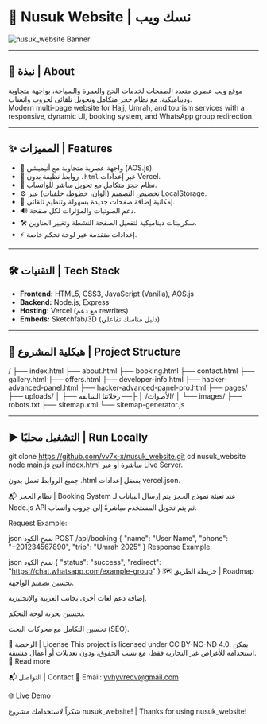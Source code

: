 # 🕋 Nusuk Website | نسك ويب

![nusuk_website Banner](https://github.com/vv7x-x/nusuk_website/blob/main/uploads/images/logo.png)

---

## 📌 نبذة | About
موقع ويب عصري متعدد الصفحات لخدمات الحج والعمرة والسياحة، بواجهة متجاوبة وديناميكية، مع نظام حجز متكامل وتحويل تلقائي لجروب واتساب.  
Modern multi-page website for Hajj, Umrah, and tourism services with a responsive, dynamic UI, booking system, and WhatsApp group redirection.

---

## ✨ المميزات | Features
- 🎨 واجهة عصرية متجاوبة مع أنيميشن (AOS.js).  
- 🔗 روابط نظيفة بدون `.html` عبر إعدادات Vercel.  
- 📅 نظام حجز متكامل مع تحويل مباشر للواتساب.  
- ⚙️ تخصيص التصميم (ألوان، خطوط، خلفيات) عبر LocalStorage.  
- 📂 إمكانية إضافة صفحات جديدة بسهولة وتنظيم تلقائي.  
- 🔊 دعم الصوتيات والمؤثرات لكل صفحة.  
- 🛠️ سكريبتات ديناميكية لتفعيل الصفحة النشطة وتغيير العناوين.  
- ⚡ إعدادات متقدمة عبر لوحة تحكم خاصة.  

---

## 🛠️ التقنيات | Tech Stack
- **Frontend:** HTML5, CSS3, JavaScript (Vanilla), AOS.js  
- **Backend:** Node.js, Express  
- **Hosting:** Vercel (مع دعم rewrites)  
- **Embeds:** Sketchfab/3D (دليل مناسك تفاعلي)  

---

## 📂 هيكلية المشروع | Project Structure
/
├── index.html
├── about.html
├── booking.html
├── contact.html
├── gallery.html
├── offers.html
├── developer-info.html
├── hacker-advanced-panel.html
├── hacker-advanced-panel-pro.html
├── pages/
├── uploads/
│ ├── الأصوات/
│ ├── رحلاتنا السابقه/
│ └── images/
├── robots.txt
├── sitemap.xml
└── sitemap-generator.js




---

## ▶️ التشغيل محليًا | Run Locally


git clone https://github.com/vv7x-x/nusuk_website.git
cd nusuk_website
node main.js
افتح index.html مباشرة أو عبر Live Server.

جميع الروابط تعمل بدون .html بفضل إعدادات vercel.json.

📬 نظام الحجز | Booking System
عند تعبئة نموذج الحجز يتم إرسال البيانات لـ Node.js API ثم يتم تحويل المستخدم مباشرةً إلى جروب واتساب.

Request Example:

json
نسخ الكود
POST /api/booking
{
  "name": "User Name",
  "phone": "+201234567890",
  "trip": "Umrah 2025"
}
Response Example:

json
نسخ الكود
{
  "status": "success",
  "redirect": "https://chat.whatsapp.com/example-group"
}
🗺️ خريطة الطريق | Roadmap
تحسين تصميم الواجهة.

إضافة دعم لغات أخرى بجانب العربية والإنجليزية.

تحسين تجربة لوحة التحكم.

تحسين التكامل مع محركات البحث (SEO).

📄 الرخصة | License
This project is licensed under CC BY-NC-ND 4.0.
يمكن استخدامه للأغراض غير التجارية فقط، مع نسب الحقوق، ودون تعديلات أو أعمال مشتقة.
🔗 Read more

📬 التواصل | Contact
📧 Email: yvhyvredv@gmail.com

🌐 Live Demo

شكراً لاستخدامك مشروع nusuk_website! | Thanks for using nusuk_website!

